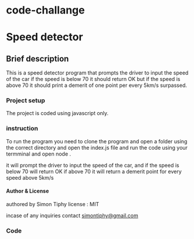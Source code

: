 # code-challange


# Speed detector

## Brief description

This is a speed detector program that prompts the driver to input the speed of the car if the speed is below 70 it should return OK but if the speed is above 70 it should print a demerit of one point per every 5km/s surpassed.

### Project setup

The project is coded using javascript only.
 
 ### instruction
 To run the program you need to clone the program and open a folder using the correct directory and open the index.js file and run the code using your termminal and open node .

it will prompt the driver to input the  speed of the car, and if the speed is below 70 will return OK if above 70 it will return a demerit point for every speed above 5km/s

#### Author & License

authored by Simon Tiphy
license : MIT 

incase of any inquiries contact
simontiphy@gmail.com

### Code







